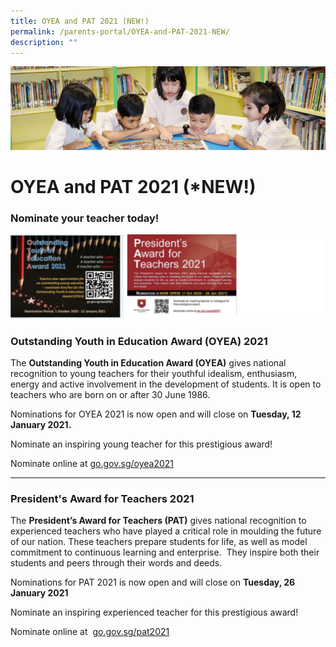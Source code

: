 ```yaml
---
title: OYEA and PAT 2021 (NEW!)
permalink: /parents-portal/OYEA-and-PAT-2021-NEW/
description: ""
---
```

![](/images/banner.gif)

OYEA and PAT 2021 (\*NEW!)
==========================

### Nominate your teacher today!

![](/images/OYEA.png)

### Outstanding Youth in Education Award (OYEA) 2021

The **Outstanding Youth in Education Award (OYEA)** gives national recognition to young teachers for their youthful idealism, enthusiasm, energy and active involvement in the development of students. It is open to teachers who are born on or after 30 June 1986.

  

Nominations for OYEA 2021 is now open and will close on **Tuesday, 12 January 2021.** 

Nominate an inspiring young teacher for this prestigious award!

  

Nominate online at [go.gov.sg/oyea2021](http://go.gov.sg/oyea2021)

---

### President's Award for Teachers 2021

The **President’s Award for Teachers (PAT)** gives national recognition to experienced teachers who have played a critical role in moulding the future of our nation. These teachers prepare students for life, as well as model commitment to continuous learning and enterprise.  They inspire both their students and peers through their words and deeds.

  

Nominations for PAT 2021 is now open and will close on **Tuesday, 26 January 2021**



Nominate an inspiring experienced teacher for this prestigious award!

  

Nominate online at  [go.gov.sg/pat2021](http://go.gov.sg/pat2021)